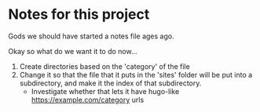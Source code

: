 # Notes for this project
Gods we should have started a notes file ages ago.

Okay so what do we want it to do now...
1) Create directories based on the 'category' of the file
2) Change it so that the file that it puts in the 'sites' folder will be put into a subdirectory, and make it the index of that subdirectory.
    - Investigate whether that lets it have hugo-like https://example.com/category urls
